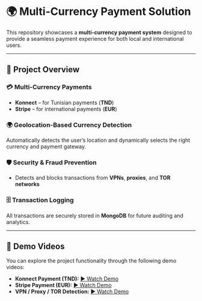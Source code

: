 # 🌍 Multi-Currency Payment Solution  

This repository showcases a **multi-currency payment system** designed to provide a seamless payment experience for both local and international users.  

---

## 📖 Project Overview  

### 💳 Multi-Currency Payments  
- **Konnect** – for Tunisian payments (**TND**)  
- **Stripe** – for international payments (**EUR**)  

### 🌍 Geolocation-Based Currency Detection  
Automatically detects the user’s location and dynamically selects the right currency and payment gateway.  

### 🛡️ Security & Fraud Prevention  
- Detects and blocks transactions from **VPNs**, **proxies**, and **TOR networks**  

### 🗄️ Transaction Logging  
All transactions are securely stored in **MongoDB** for future auditing and analytics.  

---

## 🎥 Demo Videos  

You can explore the project functionality through the following demo videos:  

- **Konnect Payment (TND):** [▶ Watch Demo](https://drive.google.com/file/d/1tnCIlqwDIxQAY0W6XgJWZ4t0c2hastwm/view?usp=sharing)  
- **Stripe Payment (EUR):** [▶ Watch Demo](https://drive.google.com/file/d/1e2ezFBFWQAN9E5Jm1igtviXmj8Wf7OZX/view?usp=sharing)  
- **VPN / Proxy / TOR Detection:** [▶ Watch Demo](https://drive.google.com/file/d/1S0ZNZfB5hiZ47EwZs264T5JNg2yDinHk/view?usp=sharing)  
